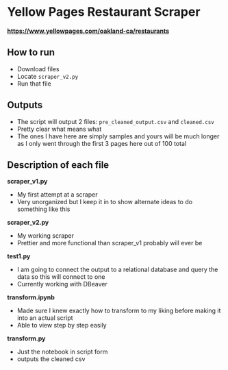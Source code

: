 # Yellow Pages Restaurant Scraper

**https://www.yellowpages.com/oakland-ca/restaurants**

## How to run
- Download files
- Locate `scraper_v2.py`
- Run that file

## Outputs
- The script will output 2 files: `pre_cleaned_output.csv` and `cleaned.csv`
- Pretty clear what means what
- The ones I have here are simply samples and yours will be much longer as I only went through the first 3 pages here out of 100 total

## Description of each file

**scraper_v1.py**
- My first attempt at a scraper
- Very unorganized but I keep it in to show alternate ideas to do something like this

**scraper_v2.py**
- My working scraper
- Prettier and more functional than scraper_v1 probably will ever be

**test1.py**
- I am going to connect the output to a relational database and query the data so this will connect to one
- Currently working with DBeaver

**transform.ipynb**
- Made sure I knew exactly how to transform to my liking before making it into an actual script
- Able to view step by step easily

**transform.py**
- Just the notebook in script form
- outputs the cleaned csv
